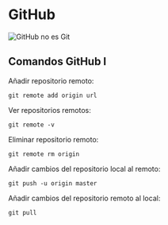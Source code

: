 # GitHub
![GitHub no es Git](https://www.jsys.co/wp-content/uploads/2017/03/git-github.jpg)
## Comandos GitHub I
Añadir repositorio remoto:

`git remote add origin url`

Ver repositorios remotos:

`git remote -v`

Eliminar repositorio remoto:

`git remote rm origin`

Añadir cambios del repositorio local al remoto:

`git push -u origin master`

Añadir cambios del repositorio remoto al local:

`git pull`
